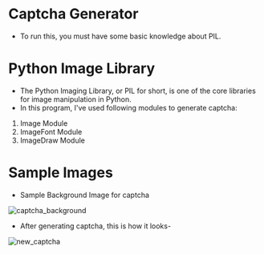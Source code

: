 # Captcha Generator

- To run this, you must have some basic knowledge about PIL.

# Python Image Library

* The Python Imaging Library, or PIL for short, is one of the core libraries for image manipulation in Python.
* In this program, I've used following modules to generate captcha:
1) Image Module
2) ImageFont Module
3) ImageDraw Module

# Sample Images

* Sample Background Image for captcha

![captcha_background](https://user-images.githubusercontent.com/54791162/131262678-7d03e3cc-a6ef-475d-9f9f-20e8b1e16d50.png)

* After generating captcha, this is how it looks-

![new_captcha](https://user-images.githubusercontent.com/54791162/131262896-1f0bcb0f-a8c7-418e-904d-a1b1c1777fd4.png)
